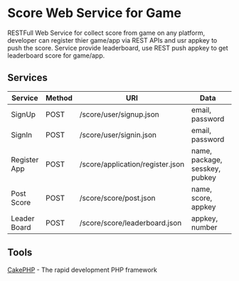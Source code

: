  Score Web Service for Game
====================

RESTFull Web Service for collect score from game on any platform, developer can register thier game/app via REST APIs and usr appkey to push the score.
Service provide leaderboard, use REST push appkey to get leaderboard score for game/app.

Services
-------------

Service | Method | URI | Data | Retrun
------------ | ------------- | -------------  | ------------- | -------------
SignUp  |  POST | /score/user/signup.json | email, password | pubkey
SignIn | POST | /score/user/signin.json | email, password | sesskey
Register App | POST | /score/application/register.json | name, package, sesskey, pubkey | appkey
Post Score | POST | /score/score/post.json | name, score, appkey | data
Leader Board | POST | /score/score/leaderboard.json | appkey, number | data

Tools
----------------

[CakePHP](http://www.cakephp.org) - The rapid development PHP framework 
